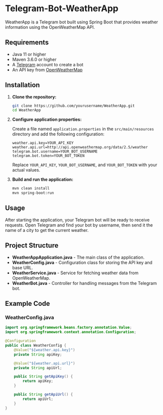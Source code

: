 # Telegram-Bot-WeatherApp


WeatherApp is a Telegram bot built using Spring Boot that provides weather information using the OpenWeatherMap API.

## Requirements

- Java 11 or higher
- Maven 3.6.0 or higher
- A [Telegram](https://telegram.org) account to create a bot
- An API key from [OpenWeatherMap](https://openweathermap.org/api)

## Installation

1. **Clone the repository:**

    ```bash
    git clone https://github.com/yourusername/WeatherApp.git
    cd WeatherApp
    ```

2. **Configure application properties:**

    Create a file named `application.properties` in the `src/main/resources` directory and add the following configuration:

    ```properties
    weather.api.key=YOUR_API_KEY
    weather.api.url=http://api.openweathermap.org/data/2.5/weather
    telegram.bot.username=YOUR_BOT_USERNAME
    telegram.bot.token=YOUR_BOT_TOKEN
    ```

    Replace `YOUR_API_KEY`, `YOUR_BOT_USERNAME`, and `YOUR_BOT_TOKEN` with your actual values.

3. **Build and run the application:**

    ```bash
    mvn clean install
    mvn spring-boot:run
    ```

## Usage

After starting the application, your Telegram bot will be ready to receive requests. Open Telegram and find your bot by username, then send it the name of a city to get the current weather.

## Project Structure

- **WeatherAppApplication.java** - The main class of the application.
- **WeatherConfig.java** - Configuration class for storing the API key and base URL.
- **WeatherService.java** - Service for fetching weather data from OpenWeatherMap.
- **WeatherBot.java** - Controller for handling messages from the Telegram bot.

## Example Code

### WeatherConfig.java

```java
import org.springframework.beans.factory.annotation.Value;
import org.springframework.context.annotation.Configuration;

@Configuration
public class WeatherConfig {
    @Value("${weather.api.key}")
    private String apiKey;

    @Value("${weather.api.url}")
    private String apiUrl;

    public String getApiKey() {
        return apiKey;
    }

    public String getApiUrl() {
        return apiUrl;
    }
}
